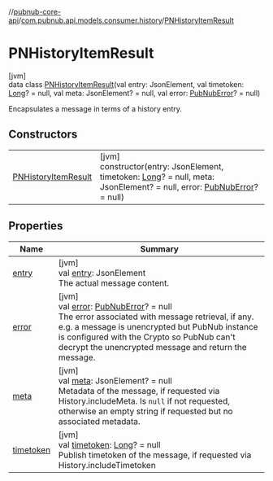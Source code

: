 //[pubnub-core-api](../../../index.md)/[com.pubnub.api.models.consumer.history](../index.md)/[PNHistoryItemResult](index.md)

# PNHistoryItemResult

[jvm]\
data class [PNHistoryItemResult](index.md)(val entry: JsonElement, val timetoken: [Long](https://kotlinlang.org/api/latest/jvm/stdlib/kotlin/-long/index.html)? = null, val meta: JsonElement? = null, val error: [PubNubError](../../com.pubnub.api/-pub-nub-error/index.md)? = null)

Encapsulates a message in terms of a history entry.

## Constructors

| | |
|---|---|
| [PNHistoryItemResult](-p-n-history-item-result.md) | [jvm]<br>constructor(entry: JsonElement, timetoken: [Long](https://kotlinlang.org/api/latest/jvm/stdlib/kotlin/-long/index.html)? = null, meta: JsonElement? = null, error: [PubNubError](../../com.pubnub.api/-pub-nub-error/index.md)? = null) |

## Properties

| Name | Summary |
|---|---|
| [entry](entry.md) | [jvm]<br>val [entry](entry.md): JsonElement<br>The actual message content. |
| [error](error.md) | [jvm]<br>val [error](error.md): [PubNubError](../../com.pubnub.api/-pub-nub-error/index.md)? = null<br>The error associated with message retrieval, if any. e.g. a message is unencrypted but PubNub instance is configured with the Crypto so PubNub can't decrypt the unencrypted message and return the message. |
| [meta](meta.md) | [jvm]<br>val [meta](meta.md): JsonElement? = null<br>Metadata of the message, if requested via History.includeMeta. Is `null` if not requested, otherwise an empty string if requested but no associated metadata. |
| [timetoken](timetoken.md) | [jvm]<br>val [timetoken](timetoken.md): [Long](https://kotlinlang.org/api/latest/jvm/stdlib/kotlin/-long/index.html)? = null<br>Publish timetoken of the message, if requested via History.includeTimetoken |
